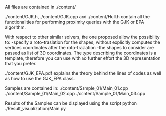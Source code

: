 All files are contained in ./content/

./content/GJK.h, ./content/GJK.cpp and ./content/Hull.h contain all the functionalities for performing proximity queries with the GJK or EPA algorithm. 

With respect to other similar solvers, the one proposed allow the possibility to:
 -specify a roto-traslation for the shapes, without explicitly computes the vertices coordinates after the roto-traslation
 -the shapes to consider are passed as list of 3D coordinates. The type describing the coordinates is a template, therefore you can use with no 
  further effort the 3D representation that you prefer.

./content/GJK_EPA.pdf explains the theory behind the lines of codes as well as how to use the GJK_EPA class.

Samples are contained in:
./content/Sample_01/Main_01.cpp
./content/Sample_01/Main_02.cpp
./content/Sample_01/Main_03.cpp

Results of the Samples can be displayed using the script python ./Result_visualization/Main.py